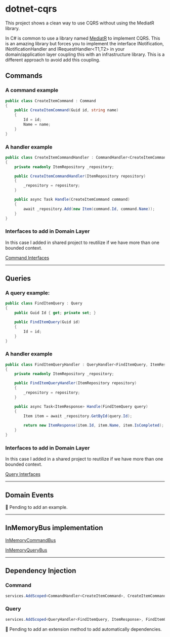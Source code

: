 # dotnet-cqrs

This project shows a clean way to use CQRS without using the MediatR library.

In C# is common to use a library named [MediatR](https://github.com/jbogard/MediatR) to implement CQRS. This is an amazing library but forces you to implement the interface INotification, INotificationHandler<T> and IRequestHandler<T1,T2> in your domain/application layer coupling this with an infrastructure library.
This is a different approach to avoid add this coupling.

## Commands

### A command example

```csharp
public class CreateItemCommand : Command
{    
    public CreateItemCommand(Guid id, string name) 
    {
        Id = id;
        Name = name;
    }
}
```

### A handler example

```csharp
public class CreateItemCommandHandler : CommandHandler<CreateItemCommand>
{
    private readonly ItemRepository _repository;

    public CreateItemCommandHandler(ItemRepository repository)
    {
        _repository = repository;
    }

    public async Task Handle(CreateItemCommand command)
    {
        await _repository.Add(new Item(command.Id, command.Name));
    }
}
```

### Interfaces to add in Domain Layer

In this case I added in shared project to reutilize if we have more than one bounded context.

[Command Interfaces](https://github.com/Leanwit/dotnet-cqrs/tree/master/Src/CQRS.Shared/Domain/Bus/Command)

---

## Queries

### A query example:

```csharp
public class FindItemQuery : Query
{
    public Guid Id { get; private set; }

    public FindItemQuery(Guid id)
    {
        Id = id;
    }
}
```

### A handler example

```csharp
public class FindItemQueryHandler : QueryHandler<FindItemQuery, ItemResponse>
{
    private readonly ItemRepository _repository;

    public FindItemQueryHandler(ItemRepository repository)
    {
        _repository = repository;
    }

    public async Task<ItemResponse> Handle(FindItemQuery query)
    {
        Item item = await _repository.GetById(query.Id);
        
        return new ItemResponse(item.Id, item.Name, item.IsCompleted);
    }
}
```

### Interfaces to add in Domain Layer

In this case I added in a shared project to reutilize if we have more than one bounded context.

[Query Interfaces](https://github.com/Leanwit/dotnet-cqrs/tree/master/Src/CQRS.Shared/Domain/Bus/Query)

---

## Domain Events

🚧 Pending to add an example.

---

## InMemoryBus implementation

[InMemoryCommandBus](https://github.com/Leanwit/dotnet-cqrs/blob/master/Src/CQRS.Shared/Infrastructure/Bus/Command/InMemoryCommandBus.cs)

[InMemoryQueryBus](https://github.com/Leanwit/dotnet-cqrs/blob/master/Src/CQRS.Shared/Infrastructure/Bus/Query/InMemoryQueryBus.cs)

---

## Dependency Injection

### Command

```csharp
services.AddScoped<CommandHandler<CreateItemCommand>, CreateItemCommandHandler>();
```

### Query

```csharp
services.AddScoped<QueryHandler<FindItemQuery, ItemResponse>, FindItemQueryHandler>();
```

🚧 Pending to add an extension method to add automatically dependencies.
